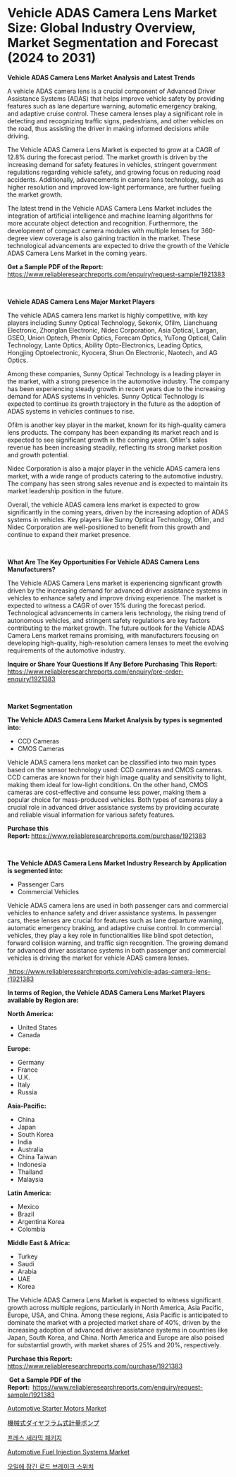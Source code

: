 <p><h1>Vehicle ADAS Camera Lens Market Size: Global Industry Overview, Market Segmentation and Forecast (2024 to 2031)</h1></p><p><strong>Vehicle ADAS Camera Lens Market Analysis and Latest Trends</strong></p>
<p><p>A vehicle ADAS camera lens is a crucial component of Advanced Driver Assistance Systems (ADAS) that helps improve vehicle safety by providing features such as lane departure warning, automatic emergency braking, and adaptive cruise control. These camera lenses play a significant role in detecting and recognizing traffic signs, pedestrians, and other vehicles on the road, thus assisting the driver in making informed decisions while driving.</p><p>The Vehicle ADAS Camera Lens Market is expected to grow at a CAGR of 12.8% during the forecast period. The market growth is driven by the increasing demand for safety features in vehicles, stringent government regulations regarding vehicle safety, and growing focus on reducing road accidents. Additionally, advancements in camera lens technology, such as higher resolution and improved low-light performance, are further fueling the market growth.</p><p>The latest trend in the Vehicle ADAS Camera Lens Market includes the integration of artificial intelligence and machine learning algorithms for more accurate object detection and recognition. Furthermore, the development of compact camera modules with multiple lenses for 360-degree view coverage is also gaining traction in the market. These technological advancements are expected to drive the growth of the Vehicle ADAS Camera Lens Market in the coming years.</p></p>
<p><strong>Get a Sample PDF of the Report:&nbsp;</strong> <a href="https://www.reliableresearchreports.com/enquiry/request-sample/1921383">https://www.reliableresearchreports.com/enquiry/request-sample/1921383</a></p>
<p>&nbsp;</p>
<p><strong>Vehicle ADAS Camera Lens Major Market Players</strong></p>
<p><p>The vehicle ADAS camera lens market is highly competitive, with key players including Sunny Optical Technology, Sekonix, Ofilm, Lianchuang Electronic, Zhonglan Electronic, Nidec Corporation, Asia Optical, Largan, GSEO, Union Optech, Phenix Optics, Forecam Optics, YuTong Optical, Calin Technology, Lante Optics, Ability Opto-Electronics, Leading Optics, Hongjing Optoelectronic, Kyocera, Shun On Electronic, Naotech, and AG Optics.</p><p>Among these companies, Sunny Optical Technology is a leading player in the market, with a strong presence in the automotive industry. The company has been experiencing steady growth in recent years due to the increasing demand for ADAS systems in vehicles. Sunny Optical Technology is expected to continue its growth trajectory in the future as the adoption of ADAS systems in vehicles continues to rise.</p><p>Ofilm is another key player in the market, known for its high-quality camera lens products. The company has been expanding its market reach and is expected to see significant growth in the coming years. Ofilm's sales revenue has been increasing steadily, reflecting its strong market position and growth potential.</p><p>Nidec Corporation is also a major player in the vehicle ADAS camera lens market, with a wide range of products catering to the automotive industry. The company has seen strong sales revenue and is expected to maintain its market leadership position in the future.</p><p>Overall, the vehicle ADAS camera lens market is expected to grow significantly in the coming years, driven by the increasing adoption of ADAS systems in vehicles. Key players like Sunny Optical Technology, Ofilm, and Nidec Corporation are well-positioned to benefit from this growth and continue to expand their market presence.</p></p>
<p>&nbsp;</p>
<p><strong>What Are The Key Opportunities For Vehicle ADAS Camera Lens Manufacturers?</strong></p>
<p><p>The Vehicle ADAS Camera Lens market is experiencing significant growth driven by the increasing demand for advanced driver assistance systems in vehicles to enhance safety and improve driving experience. The market is expected to witness a CAGR of over 15% during the forecast period. Technological advancements in camera lens technology, the rising trend of autonomous vehicles, and stringent safety regulations are key factors contributing to the market growth. The future outlook for the Vehicle ADAS Camera Lens market remains promising, with manufacturers focusing on developing high-quality, high-resolution camera lenses to meet the evolving requirements of the automotive industry.</p></p>
<p><strong>Inquire or Share Your Questions If Any Before Purchasing This Report:</strong> <a href="https://www.reliableresearchreports.com/enquiry/pre-order-enquiry/1921383">https://www.reliableresearchreports.com/enquiry/pre-order-enquiry/1921383</a></p>
<p>&nbsp;</p>
<p><strong>Market Segmentation</strong></p>
<p><strong>The Vehicle ADAS Camera Lens Market Analysis by types is segmented into:</strong></p>
<p><ul><li>CCD Cameras</li><li>CMOS Cameras</li></ul></p>
<p><p>Vehicle ADAS camera lens market can be classified into two main types based on the sensor technology used: CCD cameras and CMOS cameras. CCD cameras are known for their high image quality and sensitivity to light, making them ideal for low-light conditions. On the other hand, CMOS cameras are cost-effective and consume less power, making them a popular choice for mass-produced vehicles. Both types of cameras play a crucial role in advanced driver assistance systems by providing accurate and reliable visual information for various safety features.</p></p>
<p><strong>Purchase this Report:&nbsp;</strong><a href="https://www.reliableresearchreports.com/purchase/1921383">https://www.reliableresearchreports.com/purchase/1921383</a></p>
<p>&nbsp;</p>
<p><strong>The Vehicle ADAS Camera Lens Market Industry Research by Application is segmented into:</strong></p>
<p><ul><li>Passenger Cars</li><li>Commercial Vehicles</li></ul></p>
<p><p>Vehicle ADAS camera lens are used in both passenger cars and commercial vehicles to enhance safety and driver assistance systems. In passenger cars, these lenses are crucial for features such as lane departure warning, automatic emergency braking, and adaptive cruise control. In commercial vehicles, they play a key role in functionalities like blind spot detection, forward collision warning, and traffic sign recognition. The growing demand for advanced driver assistance systems in both passenger and commercial vehicles is driving the market for vehicle ADAS camera lenses.</p></p>
<p><a href="https://www.reliableresearchreports.com/vehicle-adas-camera-lens-r1921383">&nbsp;https://www.reliableresearchreports.com/vehicle-adas-camera-lens-r1921383</a></p>
<p><strong>In terms of Region, the Vehicle ADAS Camera Lens Market Players available by Region are:</strong></p>
<p>
    <p> <strong> North America: </strong>
        <ul>
            <li>United States</li>
            <li>Canada</li>
        </ul>
        </p> 
    <p> <strong> Europe: </strong>
        <ul>
            <li>Germany</li>
            <li>France</li>
            <li>U.K.</li>
            <li>Italy</li>
            <li>Russia</li>
        </ul>
        </p> 
    <p> <strong> Asia-Pacific: </strong>
        <ul>
            <li>China</li>
            <li>Japan</li>
            <li>South Korea</li>
            <li>India</li>
            <li>Australia</li>
            <li>China Taiwan</li>
            <li>Indonesia</li>
            <li>Thailand</li>
            <li>Malaysia</li>
        </ul>
        </p> 
    <p> <strong> Latin America: </strong>
        <ul>
            <li>Mexico</li>
            <li>Brazil</li>
            <li>Argentina Korea</li>
            <li>Colombia</li>
        </ul>
        </p> 
    <p> <strong> Middle East & Africa: </strong>
        <ul>
            <li>Turkey</li>
            <li>Saudi</li>
            <li>Arabia</li>
            <li>UAE</li>
            <li>Korea</li>
        </ul>
    </p>
    </p>
<p><p>The Vehicle ADAS Camera Lens Market is expected to witness significant growth across multiple regions, particularly in North America, Asia Pacific, Europe, USA, and China. Among these regions, Asia Pacific is anticipated to dominate the market with a projected market share of 40%, driven by the increasing adoption of advanced driver assistance systems in countries like Japan, South Korea, and China. North America and Europe are also poised for substantial growth, with market shares of 25% and 20%, respectively.</p></p>
<p><strong>Purchase this Report: </strong><a href="https://www.reliableresearchreports.com/purchase/1921383">https://www.reliableresearchreports.com/purchase/1921383</a></p>
<p>&nbsp;<strong>Get a Sample PDF of the Report:&nbsp;&nbsp;</strong><a href="https://www.reliableresearchreports.com/enquiry/request-sample/1921383">https://www.reliableresearchreports.com/enquiry/request-sample/1921383</a></p>
<p><strong></strong></p>
<p><p><a href="https://github.com/arionmp/Market-Research-Report-List-3/blob/main/automotive-starter-motors-market.md">Automotive Starter Motors Market</a></p><p><a href="https://github.com/NikitaBruen/Market-Research-Report-List-1/blob/main/1944272128216.md">機械式ダイヤフラム式計量ポンプ</a></p><p><a href="https://github.com/joyliyu/Market-Research-Report-List-1/blob/main/2451217115421.md">프레스 세라믹 패키지</a></p><p><a href="https://github.com/SheilaBruen2023/Market-Research-Report-List-1/blob/main/automotive-fuel-injection-systems-market.md">Automotive Fuel Injection Systems Market</a></p><p><a href="https://github.com/Evans21Bill/Market-Research-Report-List-1/blob/main/4767421115420.md">오일에 잠긴 로드 브레이크 스위치</a></p></p>